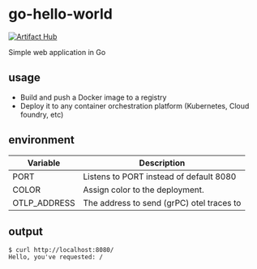 # go-hello-world

[![Artifact Hub](https://img.shields.io/endpoint?url=https://artifacthub.io/badge/repository/loafoe)](https://artifacthub.io/packages/search?repo=loafoe)

Simple web application in Go

## usage

* Build and push a Docker image to a registry
* Deploy it to any container orchestration platform (Kubernetes, Cloud foundry, etc)

## environment

| Variable | Description                             |
|----------|-----------------------------------------|
| PORT     | Listens to PORT instead of default 8080 |
| COLOR    | Assign color to the deployment.         |
| OTLP_ADDRESS | The address to send (grPC) otel traces to |

## output

```
$ curl http://localhost:8080/
Hello, you've requested: /
```
